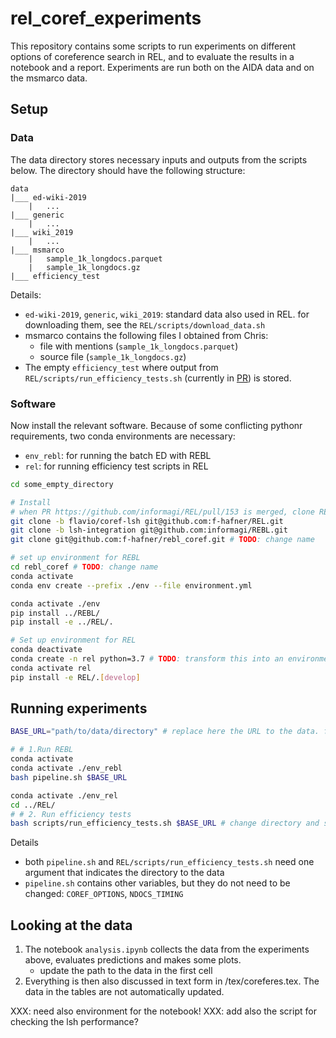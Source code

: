 # rel_coref_experiments

This repository contains some scripts to run experiments on different options of coreference search in REL, and to evaluate the results in a notebook and a report.
Experiments are run both on the AIDA data and on the msmarco data. 


## Setup

### Data

The data directory stores necessary inputs and outputs from the scripts below. The directory should have the following structure:

```
data
|___ ed-wiki-2019
    |   ...
|___ generic
    |   ...
|___ wiki_2019
    |   ...
|___ msmarco
    |   sample_1k_longdocs.parquet
    |   sample_1k_longdocs.gz
|___ efficiency_test
```

Details:
- `ed-wiki-2019`, `generic`, `wiki_2019`: standard data also used in REL. for downloading them, see the `REL/scripts/download_data.sh`
- msmarco contains the following files I obtained from Chris:
    - file with mentions (`sample_1k_longdocs.parquet`) 
    - source file (`sample_1k_longdocs.gz`)
- The empty `efficiency_test` where output from `REL/scripts/run_efficiency_tests.sh` (currently in [PR](https://github.com/informagi/REL/pull/153)) is stored.


### Software

Now install the relevant software. Because of some conflicting pythonr requirements, two conda environments are necessary:
- `env_rebl`: for running the batch ED with REBL
- `rel`: for running efficiency test scripts in REL

```bash
cd some_empty_directory

# Install
# when PR https://github.com/informagi/REL/pull/153 is merged, clone REL directly
git clone -b flavio/coref-lsh git@github.com:f-hafner/REL.git 
git clone -b lsh-integration git@github.com:informagi/REBL.git 
git clone git@github.com:f-hafner/rebl_coref.git # TODO: change name

# set up environment for REBL
cd rebl_coref # TODO: change name
conda activate 
conda env create --prefix ./env --file environment.yml

conda activate ./env
pip install ../REBL/
pip install -e ../REL/.

# Set up environment for REL
conda deactivate
conda create -n rel python=3.7 # TODO: transform this into an environment as env_rebl above?
conda activate rel
pip install -e REL/.[develop]

```


## Running experiments

```bash
BASE_URL="path/to/data/directory" # replace here the URL to the data. for me: "/var/scratch/fhafner/rel_data/"

# # 1.Run REBL
conda activate 
conda activate ./env_rebl
bash pipeline.sh $BASE_URL

conda activate ./env_rel
cd ../REL/
# # 2. Run efficiency tests
bash scripts/run_efficiency_tests.sh $BASE_URL # change directory and settings in REL/scripts/efficiency_test.py. or change code in PR? 
```

Details 
- both `pipeline.sh` and `REL/scripts/run_efficiency_tests.sh` need one argument that indicates the directory to the data 
- `pipeline.sh` contains other variables, but they do not need to be changed: `COREF_OPTIONS`, `NDOCS_TIMING`


## Looking at the data

1. The notebook `analysis.ipynb` collects the data from the experiments above, evaluates predictions and makes some plots. 
    - update the path to the data in the first cell 
2. Everything is then also discussed in text form in /tex/coreferes.tex. The data in the tables are not automatically updated.

XXX: need also environment for the notebook! 
XXX: add also the script for checking the lsh performance?